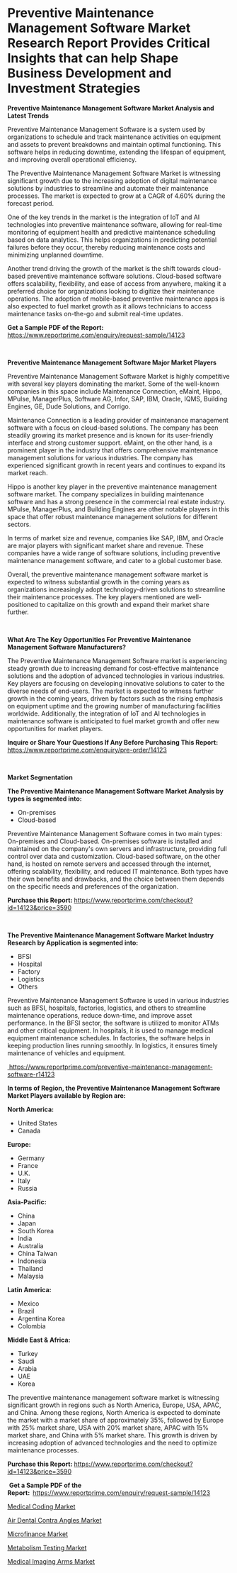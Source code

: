<p><h1>Preventive Maintenance Management Software Market Research Report Provides Critical Insights that can help Shape Business Development and Investment Strategies</h1></p><p><strong>Preventive Maintenance Management Software Market Analysis and Latest Trends</strong></p>
<p><p>Preventive Maintenance Management Software is a system used by organizations to schedule and track maintenance activities on equipment and assets to prevent breakdowns and maintain optimal functioning. This software helps in reducing downtime, extending the lifespan of equipment, and improving overall operational efficiency.</p><p>The Preventive Maintenance Management Software Market is witnessing significant growth due to the increasing adoption of digital maintenance solutions by industries to streamline and automate their maintenance processes. The market is expected to grow at a CAGR of 4.60% during the forecast period.</p><p>One of the key trends in the market is the integration of IoT and AI technologies into preventive maintenance software, allowing for real-time monitoring of equipment health and predictive maintenance scheduling based on data analytics. This helps organizations in predicting potential failures before they occur, thereby reducing maintenance costs and minimizing unplanned downtime.</p><p>Another trend driving the growth of the market is the shift towards cloud-based preventive maintenance software solutions. Cloud-based software offers scalability, flexibility, and ease of access from anywhere, making it a preferred choice for organizations looking to digitize their maintenance operations. The adoption of mobile-based preventive maintenance apps is also expected to fuel market growth as it allows technicians to access maintenance tasks on-the-go and submit real-time updates.</p></p>
<p><strong>Get a Sample PDF of the Report:&nbsp;</strong> <a href="https://www.reportprime.com/enquiry/request-sample/14123">https://www.reportprime.com/enquiry/request-sample/14123</a></p>
<p>&nbsp;</p>
<p><strong>Preventive Maintenance Management Software Major Market Players</strong></p>
<p><p>Preventive Maintenance Management Software Market is highly competitive with several key players dominating the market. Some of the well-known companies in this space include Maintenance Connection, eMaint, Hippo, MPulse, ManagerPlus, Software AG, Infor, SAP, IBM, Oracle, IQMS, Building Engines, GE, Dude Solutions, and Corrigo.</p><p>Maintenance Connection is a leading provider of maintenance management software with a focus on cloud-based solutions. The company has been steadily growing its market presence and is known for its user-friendly interface and strong customer support. eMaint, on the other hand, is a prominent player in the industry that offers comprehensive maintenance management solutions for various industries. The company has experienced significant growth in recent years and continues to expand its market reach.</p><p>Hippo is another key player in the preventive maintenance management software market. The company specializes in building maintenance software and has a strong presence in the commercial real estate industry. MPulse, ManagerPlus, and Building Engines are other notable players in this space that offer robust maintenance management solutions for different sectors.</p><p>In terms of market size and revenue, companies like SAP, IBM, and Oracle are major players with significant market share and revenue. These companies have a wide range of software solutions, including preventive maintenance management software, and cater to a global customer base.</p><p>Overall, the preventive maintenance management software market is expected to witness substantial growth in the coming years as organizations increasingly adopt technology-driven solutions to streamline their maintenance processes. The key players mentioned are well-positioned to capitalize on this growth and expand their market share further.</p></p>
<p>&nbsp;</p>
<p><strong>What Are The Key Opportunities For Preventive Maintenance Management Software Manufacturers?</strong></p>
<p><p>The Preventive Maintenance Management Software market is experiencing steady growth due to increasing demand for cost-effective maintenance solutions and the adoption of advanced technologies in various industries. Key players are focusing on developing innovative solutions to cater to the diverse needs of end-users. The market is expected to witness further growth in the coming years, driven by factors such as the rising emphasis on equipment uptime and the growing number of manufacturing facilities worldwide. Additionally, the integration of IoT and AI technologies in maintenance software is anticipated to fuel market growth and offer new opportunities for market players.</p></p>
<p><strong>Inquire or Share Your Questions If Any Before Purchasing This Report:</strong> <a href="https://www.reportprime.com/enquiry/pre-order/14123">https://www.reportprime.com/enquiry/pre-order/14123</a></p>
<p>&nbsp;</p>
<p><strong>Market Segmentation</strong></p>
<p><strong>The Preventive Maintenance Management Software Market Analysis by types is segmented into:</strong></p>
<p><ul><li>On-premises</li><li>Cloud-based</li></ul></p>
<p><p>Preventive Maintenance Management Software comes in two main types: On-premises and Cloud-based. On-premises software is installed and maintained on the company's own servers and infrastructure, providing full control over data and customization. Cloud-based software, on the other hand, is hosted on remote servers and accessed through the internet, offering scalability, flexibility, and reduced IT maintenance. Both types have their own benefits and drawbacks, and the choice between them depends on the specific needs and preferences of the organization.</p></p>
<p><strong>Purchase this Report:&nbsp;</strong><a href="https://www.reportprime.com/checkout?id=14123&price=3590">https://www.reportprime.com/checkout?id=14123&price=3590</a></p>
<p>&nbsp;</p>
<p><strong>The Preventive Maintenance Management Software Market Industry Research by Application is segmented into:</strong></p>
<p><ul><li>BFSI</li><li>Hospital</li><li>Factory</li><li>Logistics</li><li>Others</li></ul></p>
<p><p>Preventive Maintenance Management Software is used in various industries such as BFSI, hospitals, factories, logistics, and others to streamline maintenance operations, reduce down-time, and improve asset performance. In the BFSI sector, the software is utilized to monitor ATMs and other critical equipment. In hospitals, it is used to manage medical equipment maintenance schedules. In factories, the software helps in keeping production lines running smoothly. In logistics, it ensures timely maintenance of vehicles and equipment.</p></p>
<p><a href="https://www.reportprime.com/preventive-maintenance-management-software-r14123">&nbsp;https://www.reportprime.com/preventive-maintenance-management-software-r14123</a></p>
<p><strong>In terms of Region, the Preventive Maintenance Management Software Market Players available by Region are:</strong></p>
<p>
    <p> <strong> North America: </strong>
        <ul>
            <li>United States</li>
            <li>Canada</li>
        </ul>
        </p> 
    <p> <strong> Europe: </strong>
        <ul>
            <li>Germany</li>
            <li>France</li>
            <li>U.K.</li>
            <li>Italy</li>
            <li>Russia</li>
        </ul>
        </p> 
    <p> <strong> Asia-Pacific: </strong>
        <ul>
            <li>China</li>
            <li>Japan</li>
            <li>South Korea</li>
            <li>India</li>
            <li>Australia</li>
            <li>China Taiwan</li>
            <li>Indonesia</li>
            <li>Thailand</li>
            <li>Malaysia</li>
        </ul>
        </p> 
    <p> <strong> Latin America: </strong>
        <ul>
            <li>Mexico</li>
            <li>Brazil</li>
            <li>Argentina Korea</li>
            <li>Colombia</li>
        </ul>
        </p> 
    <p> <strong> Middle East & Africa: </strong>
        <ul>
            <li>Turkey</li>
            <li>Saudi</li>
            <li>Arabia</li>
            <li>UAE</li>
            <li>Korea</li>
        </ul>
    </p>
    </p>
<p><p>The preventive maintenance management software market is witnessing significant growth in regions such as North America, Europe, USA, APAC, and China. Among these regions, North America is expected to dominate the market with a market share of approximately 35%, followed by Europe with 25% market share, USA with 20% market share, APAC with 15% market share, and China with 5% market share. This growth is driven by increasing adoption of advanced technologies and the need to optimize maintenance processes.</p></p>
<p><strong>Purchase this Report: </strong><a href="https://www.reportprime.com/checkout?id=14123&price=3590">https://www.reportprime.com/checkout?id=14123&price=3590</a></p>
<p>&nbsp;<strong>Get a Sample PDF of the Report:&nbsp;&nbsp;</strong><a href="https://www.reportprime.com/enquiry/request-sample/14123">https://www.reportprime.com/enquiry/request-sample/14123</a></p>
<p><strong></strong></p>
<p><p><a href="https://github.com/eugeneKim6262/Market-Research-Report-List-1/blob/main/medical-coding-market.md">Medical Coding Market</a></p><p><a href="https://medium.com/@swilliamn8765/air-dental-contra-angles-market-size-share-analysis-growth-trends-forecasts-2024-2031-2c31b88707e0">Air Dental Contra Angles Market</a></p><p><a href="https://github.com/pizolina/Market-Research-Report-List-6/blob/main/microfinance-market.md">Microfinance Market</a></p><p><a href="https://github.com/qqkvdkuc33/Market-Research-Report-List-1/blob/main/metabolism-testing-market.md">Metabolism Testing Market</a></p><p><a href="https://medium.com/@kimwalker1923/medical-imaging-arms-market-research-report-includes-analysis-on-market-size-share-and-growth-rate-c562b7a943a2">Medical Imaging Arms Market</a></p></p>